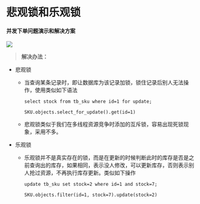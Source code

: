 # 悲观锁和乐观锁

####  并发下单问题演示和解决方案 <a id="1-&#x5E76;&#x53D1;&#x4E0B;&#x5355;&#x95EE;&#x9898;&#x6F14;&#x793A;&#x548C;&#x89E3;&#x51B3;&#x65B9;&#x6848;"></a>

![](http://lf521.gitee.io/meiduoqiantai/orders/images/04%E5%B9%B6%E5%8F%91%E4%B8%8B%E5%8D%95%E9%97%AE%E9%A2%98%E6%BC%94%E7%A4%BA.png)

> **解决办法：**

* 悲观锁
  * 当查询某条记录时，即让数据库为该记录加锁，锁住记录后别人无法操作，使用类似如下语法

    ```text
    select stock from tb_sku where id=1 for update;

    SKU.objects.select_for_update().get(id=1)
    ```

  * 悲观锁类似于我们在多线程资源竞争时添加的互斥锁，容易出现死锁现象，采用不多。
* 乐观锁
  * 乐观锁并不是真实存在的锁，而是在更新的时候判断此时的库存是否是之前查询出的库存，如果相同，表示没人修改，可以更新库存，否则表示别人抢过资源，不再执行库存更新。类似如下操作

    ```text
    update tb_sku set stock=2 where id=1 and stock=7;

    SKU.objects.filter(id=1, stock=7).update(stock=2)
    ```





